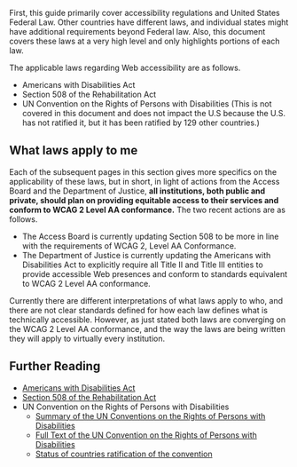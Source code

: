 First, this guide primarily cover accessibility regulations and United
States Federal Law. Other countries have different laws, and individual
states might have additional requirements beyond Federal law. Also, this
document covers these laws at a very high level and only highlights
portions of each law.

The applicable laws regarding Web accessibility are as follows.

-   Americans with Disabilities Act
-   Section 508 of the Rehabilitation Act
-   UN Convention on the Rights of Persons with Disabilities (This is
    not covered in this document and does not impact the U.S because the
    U.S. has not ratified it, but it has been ratified by 129 other
    countries.)

What laws apply to me
---------------------

Each of the subsequent pages in this section gives more specifics on the
applicability of these laws, but in short, in light of actions from the
Access Board and the Department of Justice, **all institutions, both
public and private, should plan on providing equitable access to their
services and conform to WCAG 2 Level AA conformance.** The two recent
actions are as follows.

-   The Access Board is currently updating Section 508 to be more in
    line with the requirements of WCAG 2, Level AA Conformance.
-   The Department of Justice is currently updating the Americans with
    Disabilities Act to explicitly require all Title II and Title III
    entities to provide accessible Web presences and conform to
    standards equivalent to WCAG 2 Level AA conformance.

Currently there are different interpretations of what laws apply to who,
and there are not clear standards defined for how each law defines what
is technically accessible. However, as just stated both laws are
converging on the WCAG 2 Level AA conformance, and the way the laws are
being written they will apply to virtually every institution.

Further Reading
---------------

-   [Americans with Disabilities Act](http://www.ada.gov/)
-   [Section 508 of the Rehabilitation Act](https://www.section508.gov/)
-   UN Convention on the Rights of Persons with Disabilities
    -   [Summary of the UN Conventions on the Rights of Persons with
        Disabilities](http://www.un.org/disabilities/convention/convention.shtml)
    -   [Full Text of the UN Convention on the Rights of Persons with
        Disabilities](http://www.un.org/disabilities/convention/conventionfull.shtml)
    -   [Status of countries ratification of the
        convention](http://www.un.org/disabilities/countries.asp?navid=12&pid=166)


